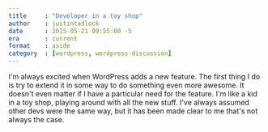 ```yaml
---
title     : "Developer in a toy shop"
author    : justintadlock
date      : 2015-05-21 09:55:00 -5
era       : current
format    : aside
category  : [wordpress, wordpress-discussion]
---
```


I'm always excited when WordPress adds a new feature.  The first thing I do is try to extend it in some way to do something even more awesome.  It doesn't even matter if I have a particular need for the feature.  I'm like a kid in a toy shop, playing around with all the new stuff.  I've always assumed other devs were the same way, but it has been made clear to me that's not always the case.
